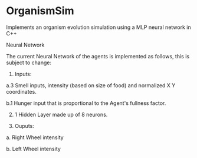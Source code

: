 # OrganismSim
Implements an organism evolution simulation using a MLP neural network in C++

Neural Network

The current Neural Network of the agents is implemented as follows, this is subject to change:

1) Inputs:

  a.3 Smell inputs, intensity (based on size of food) and normalized X Y coordinates.
  
  b.1 Hunger input that is proportional to the Agent's fullness factor.
  
2) 1 Hidden Layer made up of 8 neurons.
  
3) Ouputs:

  a. Right Wheel intensity
  
  b. Left Wheel intensity
